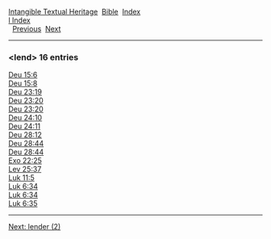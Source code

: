 [Intangible Textual Heritage](../../index)  [Bible](../index) 
[Index](index)   
[l Index](_l_)  
  [Previous](c06723)  [Next](c06725) 

------------------------------------------------------------------------

### &lt;lend&gt; 16 entries

[Deu 15:6](../kjv/deu015.htm#006)  
[Deu 15:8](../kjv/deu015.htm#008)  
[Deu 23:19](../kjv/deu023.htm#019)  
[Deu 23:20](../kjv/deu023.htm#020)  
[Deu 23:20](../kjv/deu023.htm#020)  
[Deu 24:10](../kjv/deu024.htm#010)  
[Deu 24:11](../kjv/deu024.htm#011)  
[Deu 28:12](../kjv/deu028.htm#012)  
[Deu 28:44](../kjv/deu028.htm#044)  
[Deu 28:44](../kjv/deu028.htm#044)  
[Exo 22:25](../kjv/exo022.htm#025)  
[Lev 25:37](../kjv/lev025.htm#037)  
[Luk 11:5](../kjv/luk011.htm#005)  
[Luk 6:34](../kjv/luk006.htm#034)  
[Luk 6:34](../kjv/luk006.htm#034)  
[Luk 6:35](../kjv/luk006.htm#035)  

------------------------------------------------------------------------

[Next: lender (2)](c06725)
